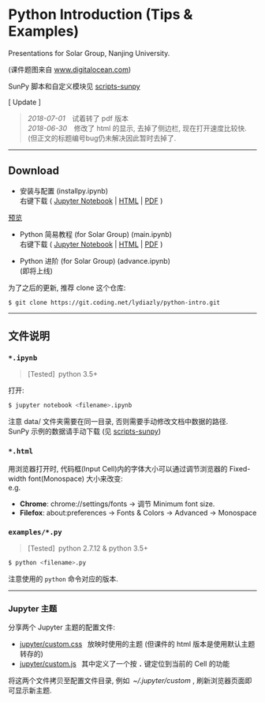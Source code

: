 # Python Introduction (Tips & Examples)

Presentations for Solar Group, Nanjing University.

(课件题图来自 www.digitalocean.com)

SunPy 脚本和自定义模块见 [scripts-sunpy](https://coding.net/u/lydiazly/p/scripts-sunpy)

[ Update ]
> *2018-07-01*&emsp;试着转了 pdf 版本<br>
> *2018-06-30*&emsp;修改了 html 的显示, 去掉了侧边栏, 现在打开速度比较快. (但正文的标题编号bug仍未解决因此暂时去掉了.

---

## Download

* 安装与配置 (installpy.ipynb)<br>
右键下载 (
[Jupyter Notebook](https://coding.net/u/lydiazly/p/python-intro/git/raw/master/installpy.ipynb)
|
[HTML](https://coding.net/u/lydiazly/p/python-intro/git/raw/master/installpy.html)
|
[PDF](https://coding.net/u/lydiazly/p/python-intro/git/raw/master/installpy.pdf)
)&ensp;
<a href="http://htmlpreview.github.io/?https://coding.net/u/lydiazly/p/python-intro/git/raw/master/installpy.html" target="_blank">
预览
</a>

* Python 简易教程 (for Solar Group) (main.ipynb)<br>
右键下载 (
[Jupyter Notebook](https://coding.net/u/lydiazly/p/python-intro/git/raw/master/main.ipynb)
|
[HTML](https://coding.net/u/lydiazly/p/python-intro/git/raw/master/main.html)
|
[PDF](https://coding.net/u/lydiazly/p/python-intro/git/raw/master/main.pdf)
)

* Python 进阶 (for Solar Group) (advance.ipynb)<br>
(即将上线)

为了之后的更新, 推荐 clone 这个仓库:

`$ git clone https://git.coding.net/lydiazly/python-intro.git`

---

## 文件说明

### `*.ipynb`

> [Tested]&ensp;python 3.5+

打开:

```sh
$ jupyter notebook <filename>.ipynb
```
注意 data/ 文件夹需要在同一目录, 否则需要手动修改文档中数据的路径.<br>
SunPy 示例的数据请手动下载 (见 [scripts-sunpy](https://coding.net/u/lydiazly/p/scripts-sunpy))

### `*.html`
用浏览器打开时, 代码框(Input Cell)内的字体大小可以通过调节浏览器的 Fixed-width font(Monospace) 大小来改变:<br>
e.g.<br>
* **Chrome**: chrome://settings/fonts -> 调节 Minimum font size.<br>
* **Filefox**: about:preferences -> Fonts & Colors -> Advanced -> Monospace

### `examples/*.py`

> [Tested]&ensp;python 2.7.12 & python 3.5+

```sh
$ python <filename>.py
```

注意使用的 `python` 命令对应的版本.

---

### Jupyter 主题

分享两个 Jupyter 主题的配置文件:

* [jupyter/custom.css](https://coding.net/u/lydiazly/p/python-intro/git/raw/master/jupyter/custom.css)
&ensp;放映时使用的主题 (但课件的 html 版本是使用默认主题转存的)<br>
* [jupyter/custom.js](https://coding.net/u/lydiazly/p/python-intro/git/raw/master/jupyter/custom.js)
&ensp;其中定义了一个按 **`.`** 键定位到当前的 Cell 的功能

将这两个文件拷贝至配置文件目录, 例如&ensp;*~/.jupyter/custom* , 刷新浏览器页面即可显示新主题.
